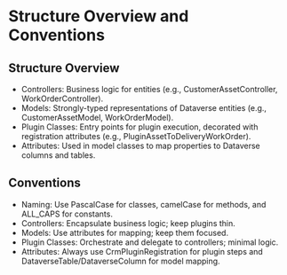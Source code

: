 # Structure Overview and Conventions

## Structure Overview

- Controllers: Business logic for entities (e.g., CustomerAssetController, WorkOrderController).
- Models: Strongly-typed representations of Dataverse entities (e.g., CustomerAssetModel, WorkOrderModel).
- Plugin Classes: Entry points for plugin execution, decorated with registration attributes (e.g., PluginAssetToDeliveryWorkOrder).
- Attributes: Used in model classes to map properties to Dataverse columns and tables.

## Conventions

- Naming: Use PascalCase for classes, camelCase for methods, and ALL_CAPS for constants.
- Controllers: Encapsulate business logic; keep plugins thin.
- Models: Use attributes for mapping; keep them focused.
- Plugin Classes: Orchestrate and delegate to controllers; minimal logic.
- Attributes: Always use CrmPluginRegistration for plugin steps and DataverseTable/DataverseColumn for model mapping.

